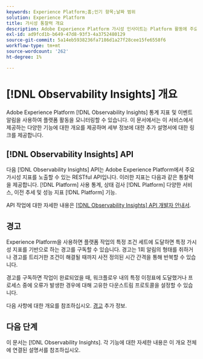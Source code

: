 ```yaml
---
keywords: Experience Platform;홈;인기 항목;날짜 범위
solution: Experience Platform
title: 가시성 통찰력 개요
description: Adobe Experience Platform 가시성 인사이트는 Platform 활동에 주요 지표를 노출할 수 있는 RESTful API입니다. 이러한 지표는 플랫폼 사용 통계, 플랫폼 서비스에 대한 상태 점검, 기록 동향 및 다양한 플랫폼 기능에 대한 성능 지표에 대한 통찰력을 제공합니다.
exl-id: ad9fcd1b-b649-47d8-93f3-4a3752480129
source-git-commit: 5a14eb5938236fa7186d1a27f28cee15fe6558f6
workflow-type: tm+mt
source-wordcount: '262'
ht-degree: 1%

---
```


# [!DNL Observability Insights] 개요

Adobe Experience Platform [!DNL Observability Insights] 통계 지표 및 이벤트 알림을 사용하여 플랫폼 활동을 모니터링할 수 있습니다. 이 문서에서는 이 서비스에서 제공하는 다양한 기능에 대한 개요를 제공하며 세부 정보에 대한 추가 설명서에 대한 링크를 제공합니다.

## [!DNL Observability Insights] API

다음 [!DNL Observability Insights] API는 Adobe Experience Platform에서 주요 가시성 지표를 노출할 수 있는 RESTful API입니다. 이러한 지표는 다음과 같은 통찰력을 제공합니다. [!DNL Platform] 사용 통계, 상태 검사 [!DNL Platform] 다양한 서비스, 이전 추세 및 성능 지표 [!DNL Platform] 기능.

API 작업에 대한 자세한 내용은 [[!DNL Observability Insights] API 개발자 안내서](./api/overview.md).

## 경고

Experience Platform을 사용하면 플랫폼 작업의 특정 조건 세트에 도달하면 특정 가시성 지표를 기반으로 하는 경고를 구독할 수 있습니다. 경고는 1회 알림의 형태를 취하거나 경고를 트리거한 조건이 해결될 때까지 사전 정의된 시간 간격을 통해 반복할 수 있습니다.

경고를 구독하면 작업이 완료되었을 때, 워크플로우 내의 특정 이정표에 도달했거나 프로세스 중에 오류가 발생한 경우에 대해 고유한 다운스트림 프로토콜을 설정할 수 있습니다.

다음 사항에 대한 개요를 참조하십시오. [경고](./alerts/overview.md) 추가 정보.

## 다음 단계

이 문서는 [!DNL Observability Insights]. 각 기능에 대한 자세한 내용은 이 개요 전체에 연결된 설명서를 참조하십시오.
